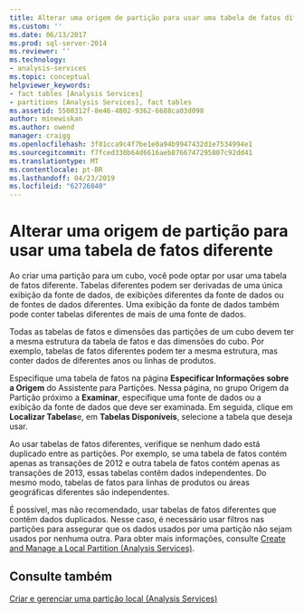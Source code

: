 ```yaml
---
title: Alterar uma origem de partição para usar uma tabela de fatos diferentes | Microsoft Docs
ms.custom: ''
ms.date: 06/13/2017
ms.prod: sql-server-2014
ms.reviewer: ''
ms.technology:
- analysis-services
ms.topic: conceptual
helpviewer_keywords:
- fact tables [Analysis Services]
- partitions [Analysis Services], fact tables
ms.assetid: 5508312f-8e46-4802-9362-6688ca03d098
author: minewiskan
ms.author: owend
manager: craigg
ms.openlocfilehash: 3f81cca9c4f7be1e0a94b9947432d1e7534994e1
ms.sourcegitcommit: f7fced330b64d6616aeb8766747295807c92dd41
ms.translationtype: MT
ms.contentlocale: pt-BR
ms.lasthandoff: 04/23/2019
ms.locfileid: "62726840"
---
```

# <a name="change-a-partition-source-to-use-a-different-fact-table"></a>Alterar uma origem de partição para usar uma tabela de fatos diferente
  Ao criar uma partição para um cubo, você pode optar por usar uma tabela de fatos diferente. Tabelas diferentes podem ser derivadas de uma única exibição da fonte de dados, de exibições diferentes da fonte de dados ou de fontes de dados diferentes. Uma exibição da fonte de dados também pode conter tabelas diferentes de mais de uma fonte de dados.  
  
 Todas as tabelas de fatos e dimensões das partições de um cubo devem ter a mesma estrutura da tabela de fatos e das dimensões do cubo. Por exemplo, tabelas de fatos diferentes podem ter a mesma estrutura, mas conter dados de diferentes anos ou linhas de produtos.  
  
 Especifique uma tabela de fatos na página **Especificar Informações sobre a Origem** do Assistente para Partições. Nessa página, no grupo Origem da Partição próximo a **Examinar**, especifique uma fonte de dados ou a exibição da fonte de dados que deve ser examinada. Em seguida, clique em **Localizar Tabelas**e, em **Tabelas Disponíveis**, selecione a tabela que deseja usar.  
  
 Ao usar tabelas de fatos diferentes, verifique se nenhum dado está duplicado entre as partições. Por exemplo, se uma tabela de fatos contém apenas as transações de 2012 e outra tabela de fatos contém apenas as transações de 2013, essas tabelas contêm dados independentes. Do mesmo modo, tabelas de fatos para linhas de produtos ou áreas geográficas diferentes são independentes.  
  
 É possível, mas não recomendado, usar tabelas de fatos diferentes que contêm dados duplicados. Nesse caso, é necessário usar filtros nas partições para assegurar que os dados usados por uma partição não sejam usados por nenhuma outra. Para obter mais informações, consulte [Create and Manage a Local Partition &#40;Analysis Services&#41;](create-and-manage-a-local-partition-analysis-services.md).  
  
## <a name="see-also"></a>Consulte também  
 [Criar e gerenciar uma partição local &#40;Analysis Services&#41;](create-and-manage-a-local-partition-analysis-services.md)  
  
  
